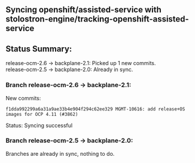 ## Syncing openshift/assisted-service with stolostron-engine/tracking-openshift-assisted-service

## Status Summary:

release-ocm-2.6 -> backplane-2.1: Picked up 1 new commits.  
release-ocm-2.5 -> backplane-2.0: Already in sync.  

### Branch release-ocm-2.6 -> backplane-2.1:

New commits:

```
f1dda992299a6a31a9ae33b4e904f294c62ee329 MGMT-10616: add release+OS images for OCP 4.11 (#3862)
```

Status: Syncing successful

### Branch release-ocm-2.5 -> backplane-2.0:

Branches are already in sync, nothing to do.
